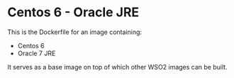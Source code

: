 Centos 6 - Oracle JRE
=====================

This is the Dockerfile for an image containing:
* Centos 6
* Oracle 7 JRE

It serves as a base image on top of which other WSO2 images can be built.
